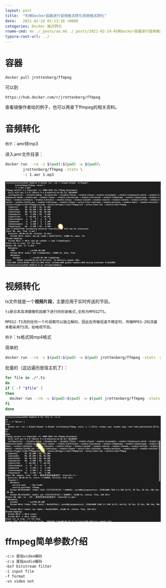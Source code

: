 ```yaml
---
layout: post
title:  "利用Docker容器进行音频格式转化视频格式转化"
date:   2021-02-24 01:11:16 +0800
categories: Docker 格式转化 
rname-cmd: mv ./_posts/aa.md ./_posts/2021-02-24-利用Docker容器进行音频格式转化视频格式转化.md
typora-root-url: ../
---
```




# 容器

```
docker pull jrottenberg/ffmpeg
```

可以到

```
https://hub.docker.com/r/jrottenberg/ffmpeg
```

查看镜像作者给的例子，也可以再查下ffmpeg的相关资料。

# 音频转化

`例子`：amr转mp3

进入amr文件目录：

```bash
docker run --rm -v $(pwd):$(pwd) -w $(pwd)\
        jrottenberg/ffmpeg -stats \
        -i 1.amr 1.mp3
```

![image-20210224012029335](/assets/2021-02-24-利用Docker容器进行音频格式转化视频格式转化.assets/image-20210224012029335.png)

# 视频转化

ts文件就是一个**视频片段**，主要应用于实时传送的节目。

```
ts是日本高清摄像机拍摄下进行的封装格式,全称为MPEG2TS。

MPEG2-TS流的任何一个片段都可以独立解码，因此在传输信道不稳定时，传输MPEG-2码流基本都采用TS流，如电视节目。
```

`例子`：ts格式转mp4格式

简单的

```bash
docker run --rm -v $(pwd):$(pwd) -w $(pwd) jrottenberg/ffmpeg -stats -y -i 输入文件 -vcodec copy -acodec copy -vbsf h264_mp4toannexb 输出文件
```

批量的（这边遍历放宿主机了）：

```bash
for file in ./*.ts
do
if [ -f "$file" ]
then
  docker run --rm -v $(pwd):$(pwd) -w $(pwd) jrottenberg/ffmpeg -stats -y -i $file -vcodec copy -acodec copy -vbsf h264_mp4toannexb $file.mp4
fi
done
```

![image-20210224012003854](/assets/2021-02-24-利用Docker容器进行音频格式转化视频格式转化.assets/image-20210224012003854.png)

# ffmpeg简单参数介绍

```
-c:v 是指video编码
-c:a 是指audio编码
-bsf bitstream filter
-i input file
-f format 
-vn video not
```

